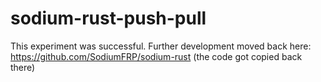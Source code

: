 # sodium-rust-push-pull
This experiment was successful.
Further development moved back here:
https://github.com/SodiumFRP/sodium-rust
(the code got copied back there)
